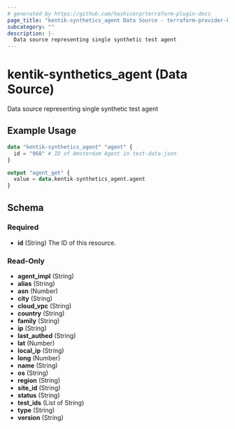 ```yaml
---
# generated by https://github.com/hashicorp/terraform-plugin-docs
page_title: "kentik-synthetics_agent Data Source - terraform-provider-kentik-synthetics"
subcategory: ""
description: |-
  Data source representing single synthetic test agent
---
```


# kentik-synthetics_agent (Data Source)

Data source representing single synthetic test agent

## Example Usage

```terraform
data "kentik-synthetics_agent" "agent" {
  id = "968" # ID of Amsterdam Agent in test-data.json
}

output "agent_get" {
  value = data.kentik-synthetics_agent.agent
}
```

<!-- schema generated by tfplugindocs -->
## Schema

### Required

- **id** (String) The ID of this resource.

### Read-Only

- **agent_impl** (String)
- **alias** (String)
- **asn** (Number)
- **city** (String)
- **cloud_vpc** (String)
- **country** (String)
- **family** (String)
- **ip** (String)
- **last_authed** (String)
- **lat** (Number)
- **local_ip** (String)
- **long** (Number)
- **name** (String)
- **os** (String)
- **region** (String)
- **site_id** (String)
- **status** (String)
- **test_ids** (List of String)
- **type** (String)
- **version** (String)


